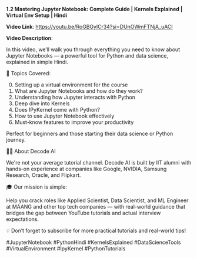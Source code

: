 **1.2 Mastering Jupyter Notebook: Complete Guide | Kernels Explained | Virtual Env Setup | Hindi**

**Video Link**: https://youtu.be/RoGBGylCr34?si=DUnOWmFTNjA_uACI

**Video Description**:

In this video, we’ll walk you through everything you need to know about Jupyter Notebooks — a powerful tool for Python and data science, explained in simple Hindi.

📘 Topics Covered:

0. Setting up a virtual environment for the course
1. What are Jupyter Notebooks and how do they work?
2. Understanding how Jupyter interacts with Python
3. Deep dive into Kernels
4. Does IPyKernel come with Python?
5. How to use Jupyter Notebook effectively
6. Must-know features to improve your productivity

Perfect for beginners and those starting their data science or Python journey.

👨‍💻 About Decode AI

We're not your average tutorial channel. Decode AI is built by IIT alumni with hands-on experience at companies like Google, NVIDIA, Samsung Research, Oracle, and Flipkart.

🎓 Our mission is simple:

Help you crack roles like Applied Scientist, Data Scientist, and ML Engineer at MAANG and other top tech companies — with real-world guidance that bridges the gap between YouTube tutorials and actual interview expectations.

💡 Don’t forget to subscribe for more practical tutorials and real-world tips!

#JupyterNotebook #PythonHindi #KernelsExplained #DataScienceTools #VirtualEnvironment #IpyKernel #PythonTutorials
